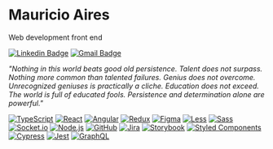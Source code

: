 # Mauricio Aires 

Web development front end

[![Linkedin Badge](https://img.shields.io/badge/-Mauricio%20Airs-1967d2?style=flat-square&logo=Linkedin&logoColor=white&link=https://www.linkedin.com/in/mauricioairs/)](https://www.linkedin.com/in/mauricioairs/) 
[![Gmail Badge](https://img.shields.io/badge/-mauricioaires015@gmail.com-1967d2?style=flat-square&logo=Gmail&logoColor=white&link=mailto:mauricioaires015@gmail.com)](mailto:mauricioaires015@gmail.com)

_"Nothing in this world beats good old persistence. Talent does not surpass. Nothing more common than talented failures. Genius does not overcome. Unrecognized geniuses is practically a cliche. Education does not exceed. The world is full of educated fools. Persistence and determination alone are powerful."_


[![TypeScript](https://img.shields.io/badge/-TypeScript-1967d2?style=flat-square&logo=typescript&logoColor=white)](https://typescriptlang.org/)
[![React](https://img.shields.io/badge/-React-1967d2?style=flat-square&logo=react&logoColor=white)](https://pt-br.reactjs.org/)
[![Angular](https://img.shields.io/badge/-Angular-1967d2?style=flat-square&logo=angular&logoColor=white)](https://angular.io/)
[![Redux](https://img.shields.io/badge/-Redux-1967d2?style=flat-square&logo=redux&logoColor=white)](https://redux.js.org/)
[![Figma](https://img.shields.io/badge/-Figma-1967d2?style=flat-square&logo=figma&logoColor=white)](https://www.figma.com/)
[![Less](https://img.shields.io/badge/-Less-1967d2?style=flat-square&logo=less&logoColor=white)](https://lesscss.org/)
[![Sass](https://img.shields.io/badge/-Sass-1967d2?style=flat-square&logo=sass&logoColor=white)](https://sass-lang.com/)
[![Socket.io](https://img.shields.io/badge/-Socket.io-1967d2?style=flat-square&logo=socket.io&logoColor=white)](https://socket.io/)
[![Node.js](https://img.shields.io/badge/-Node.js-1967d2?style=flat-square&logo=node.js&logoColor=white)](https://nodejs.org/en/)
[![GitHub](https://img.shields.io/badge/-GitHub-1967d2?style=flat-square&logo=github&logoColor=white)](https://github.com/)
[![Jira](https://img.shields.io/badge/-Jira-1967d2?style=flat-square&logo=jira&logoColor=white)](https://www.atlassian.com/br/software/jira)
[![Storybook](https://img.shields.io/badge/-Storybook-1967d2?style=flat-square&logo=storybook&logoColor=white)](https://storybook.js.org/)
[![Styled Components](https://img.shields.io/badge/-styled--components-1967d2?style=flat-square&logo=styled-components&logoColor=white)](https://styled-components.com/)
[![Cypress](https://img.shields.io/badge/-Cypress-1967d2?style=flat-square&logo=cypress&logoColor=white)](https://www.cypress.io/)
[![Jest](https://img.shields.io/badge/-Jest-1967d2?style=flat-square&logo=jest&logoColor=white)](https://jestjs.io/pt-BR/)
[![GraphQL](https://img.shields.io/badge/-GraphQl-1967d2?style=flat-square&logo=graphql&logoColor=white)](https://graphql.org/)



